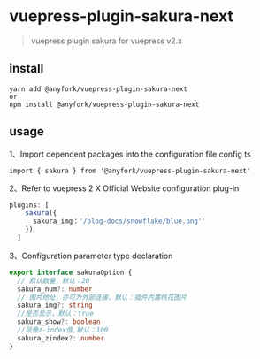 # vuepress-plugin-sakura-next

> vuepress plugin sakura for vuepress v2.x

## install

```
yarn add @anyfork/vuepress-plugin-sakura-next
or
npm install @anyfork/vuepress-plugin-sakura-next
```

## usage

1、Import dependent packages into the configuration file config ts

```
import { sakura } from '@anyfork/vuepress-plugin-sakura-next'
```

2、Refer to vuepress 2 X Official Website configuration plug-in

```ts
plugins: [
    sakura({
      sakura_img：'/blog-docs/snowflake/blue.png''
    })
  ]
```

3、Configuration parameter type declaration

```ts
export interface sakuraOption {
  // 默认数量，默认：20
  sakura_num?: number
  // 图片地址，亦可为外部连接，默认：插件内置桃花图片
  sakura_img?: string
  //是否显示，默认：true
  sakura_show?: boolean
  //层叠z-index值,默认：100
  sakura_zindex?: number
}
```

